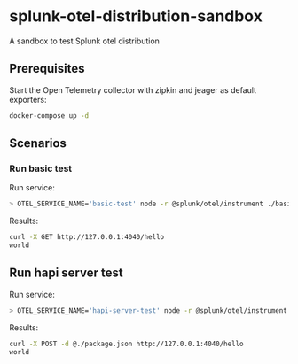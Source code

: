 # splunk-otel-distribution-sandbox
A sandbox to test Splunk otel distribution

## Prerequisites

Start the Open Telemetry collector with zipkin and jeager as default exporters:

```bash
docker-compose up -d
```

## Scenarios

### Run basic test

Run service:

```bash
> OTEL_SERVICE_NAME='basic-test' node -r @splunk/otel/instrument ./basic-test.js
```

Results:

```bash
curl -X GET http://127.0.0.1:4040/hello
world
```

## Run hapi server test

Run service:

```bash
> OTEL_SERVICE_NAME='hapi-server-test' node -r @splunk/otel/instrument hapi-server-test
```

Results:

```bash
curl -X POST -d @./package.json http://127.0.0.1:4040/hello
world
```

